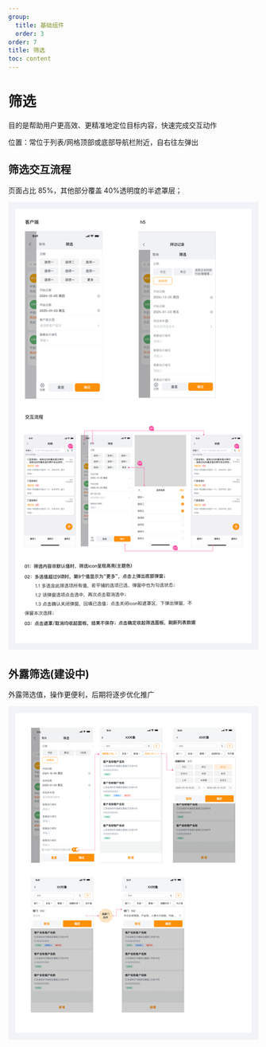```yaml
---
group:
  title: 基础组件
  order: 3
order: 7
title: 筛选
toc: content
---
```


# 筛选

目的是帮助用户更高效、更精准地定位目标内容，快速完成交互动作

位置：常位于列表/网格顶部或底部导航栏附近，自右往左弹出

## 筛选交互流程

页面占比 85%，其他部分覆盖 40%透明度的半遮罩层；

<img class="preview-img no-padding" src="./assets/images/filter/normal.png">

## 外露筛选(建设中)

外露筛选值，操作更便利，后期将逐步优化推广

<img class="preview-img no-padding" src="./assets/images/filter/expose.png">
